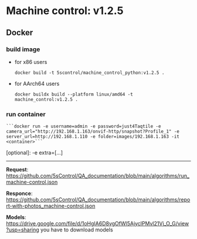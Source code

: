 # Machine control: v1.2.5

## Docker 

### build image
* for x86 users

    ```docker build -t 5scontrol/machine_control_python:v1.2.5 .```

* for AArch64 users 

    ```docker buildx build --platform linux/amd64 -t machine_control:v1.2.5 .```

### run container
    ```docker run -e username=admin -e password=just4Taqtile -e camera_url="http://192.168.1.163/onvif-http/snapshot?Profile_1" -e server_url=http://192.168.1.110 -e folder=images/192.168.1.163 -it <container>```

[optional]: -e extra=[...]

---

**Request**: https://github.com/5sControl/QA_documentation/blob/main/algorithms/run_machine-control.json

**Responce**: https://github.com/5sControl/QA_documentation/blob/main/algorithms/report-with-photos_machine-control.json

**Models**: https://drive.google.com/file/d/1oHgIA6D8vgOfWl5AjyclPMvl21Vj_O_G/view?usp=sharing
you have to download models 
